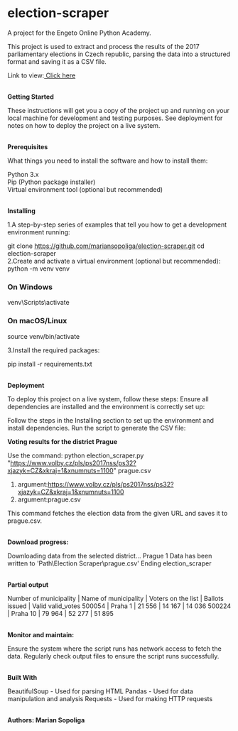# election-scraper

A project for the Engeto Online Python Academy.

This project is used to extract and process the results of the 2017 parliamentary elections in Czech republic, 
parsing the data into a structured format and saving it as a CSV file.

Link to view:<a href="https://www.volby.cz/pls/ps2017nss/ps3?xjazyk=CZ" target="_blank">  Click here</a><br><br>


**Getting Started**

These instructions will get you a copy of the project up and running on your local machine for development and testing purposes. See deployment for notes on how to deploy the project on a live system.<br><br>

**Prerequisites**

What things you need to install the software and how to install them:

Python 3.x<br>
Pip (Python package installer)<br>
Virtual environment tool (optional but recommended)<br><br>

**Installing**

1.A step-by-step series of examples that tell you how to get a development environment running:

git clone https://github.com/mariansopoliga/election-scraper.git
cd election-scraper<br>
2.Create and activate a virtual environment (optional but recommended):
python -m venv venv<br>

### On Windows
venv\Scripts\activate

### On macOS/Linux
source venv/bin/activate

3.Install the required packages:

pip install -r requirements.txt<br><br>

**Deployment**

To deploy this project on a live system, follow these steps:
Ensure all dependencies are installed and the environment is correctly set up:

Follow the steps in the Installing section to set up the environment and install dependencies.
Run the script to generate the CSV file:

**Voting results for the district Prague**

Use the command:
python election_scraper.py "https://www.volby.cz/pls/ps2017nss/ps32?xjazyk=CZ&xkraj=1&xnumnuts=1100" prague.csv

1. argument:https://www.volby.cz/pls/ps2017nss/ps32?xjazyk=CZ&xkraj=1&xnumnuts=1100
2. argument:prague.csv

This command fetches the election data from the given URL and saves it to prague.csv.<br><br>

**Download progress:**

Downloading data from the selected district... Prague 1
Data has been written to 'Path\Election Scraper\prague.csv'
Ending election_scraper<br><br>

**Partial output**

Number of municipality | Name of municipality | Voters on the list | Ballots issued | Valid valid_votes 
500054 | Praha 1 | 21 556 | 14 167 | 14 036 
500224 | Praha 10 | 79 964 | 52 277 | 51 895 <br><br>

**Monitor and maintain:**

Ensure the system where the script runs has network access to fetch the data.
Regularly check output files to ensure the script runs successfully.<br><br>

**Built With**

BeautifulSoup - Used for parsing HTML
Pandas - Used for data manipulation and analysis
Requests - Used for making HTTP requests<br><br>

**Authors: Marian Sopoliga**





